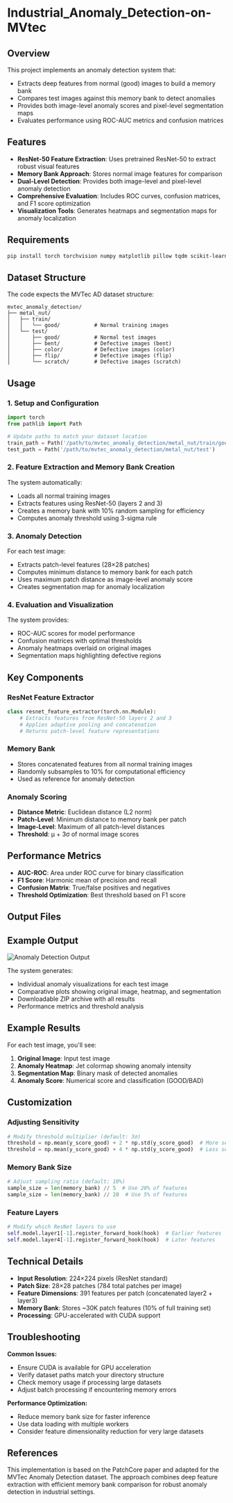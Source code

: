 # Industrial_Anomaly_Detection-on-MVtec

## Overview

This project implements an anomaly detection system that:
- Extracts deep features from normal (good) images to build a memory bank
- Compares test images against this memory bank to detect anomalies
- Provides both image-level anomaly scores and pixel-level segmentation maps
- Evaluates performance using ROC-AUC metrics and confusion matrices

## Features

- **ResNet-50 Feature Extraction**: Uses pretrained ResNet-50 to extract robust visual features
- **Memory Bank Approach**: Stores normal image features for comparison
- **Dual-Level Detection**: Provides both image-level and pixel-level anomaly detection
- **Comprehensive Evaluation**: Includes ROC curves, confusion matrices, and F1 score optimization
- **Visualization Tools**: Generates heatmaps and segmentation maps for anomaly localization

## Requirements

```bash
pip install torch torchvision numpy matplotlib pillow tqdm scikit-learn opencv-python pathlib
```

## Dataset Structure

The code expects the MVTec AD dataset structure:
```
mvtec_anomaly_detection/
├── metal_nut/
│   ├── train/
│   │   └── good/           # Normal training images
│   └── test/
│       ├── good/           # Normal test images
│       ├── bent/           # Defective images (bent)
│       ├── color/          # Defective images (color)
│       ├── flip/           # Defective images (flip)
│       └── scratch/        # Defective images (scratch)
```

## Usage

### 1. Setup and Configuration

```python
import torch
from pathlib import Path

# Update paths to match your dataset location
train_path = Path('/path/to/mvtec_anomaly_detection/metal_nut/train/good')
test_path = Path('/path/to/mvtec_anomaly_detection/metal_nut/test')
```

### 2. Feature Extraction and Memory Bank Creation

The system automatically:
- Loads all normal training images
- Extracts features using ResNet-50 (layers 2 and 3)
- Creates a memory bank with 10% random sampling for efficiency
- Computes anomaly threshold using 3-sigma rule

### 3. Anomaly Detection

For each test image:
- Extracts patch-level features (28×28 patches)
- Computes minimum distance to memory bank for each patch
- Uses maximum patch distance as image-level anomaly score
- Creates segmentation map for anomaly localization

### 4. Evaluation and Visualization

The system provides:
- ROC-AUC scores for model performance
- Confusion matrices with optimal thresholds
- Anomaly heatmaps overlaid on original images
- Segmentation maps highlighting defective regions

## Key Components

### ResNet Feature Extractor
```python
class resnet_feature_extractor(torch.nn.Module):
    # Extracts features from ResNet-50 layers 2 and 3
    # Applies adaptive pooling and concatenation
    # Returns patch-level feature representations
```

### Memory Bank
- Stores concatenated features from all normal training images
- Randomly subsamples to 10% for computational efficiency
- Used as reference for anomaly detection

### Anomaly Scoring
- **Distance Metric**: Euclidean distance (L2 norm)
- **Patch-Level**: Minimum distance to memory bank per patch
- **Image-Level**: Maximum of all patch-level distances
- **Threshold**: μ + 3σ of normal image scores

## Performance Metrics

- **AUC-ROC**: Area under ROC curve for binary classification
- **F1 Score**: Harmonic mean of precision and recall
- **Confusion Matrix**: True/false positives and negatives
- **Threshold Optimization**: Best threshold based on F1 score

## Output Files
## Example Output

![Anomaly Detection Output](Output.JPG)

The system generates:
- Individual anomaly visualizations for each test image
- Comparative plots showing original image, heatmap, and segmentation
- Downloadable ZIP archive with all results
- Performance metrics and threshold analysis

## Example Results

For each test image, you'll see:
1. **Original Image**: Input test image
2. **Anomaly Heatmap**: Jet colormap showing anomaly intensity
3. **Segmentation Map**: Binary mask of detected anomalies
4. **Anomaly Score**: Numerical score and classification (GOOD/BAD)

## Customization

### Adjusting Sensitivity
```python
# Modify threshold multiplier (default: 3σ)
threshold = np.mean(y_score_good) + 2 * np.std(y_score_good)  # More sensitive
threshold = np.mean(y_score_good) + 4 * np.std(y_score_good)  # Less sensitive
```

### Memory Bank Size
```python
# Adjust sampling ratio (default: 10%)
sample_size = len(memory_bank) // 5  # Use 20% of features
sample_size = len(memory_bank) // 20  # Use 5% of features
```

### Feature Layers
```python
# Modify which ResNet layers to use
self.model.layer1[-1].register_forward_hook(hook)  # Earlier features
self.model.layer4[-1].register_forward_hook(hook)  # Later features
```

## Technical Details

- **Input Resolution**: 224×224 pixels (ResNet standard)
- **Patch Size**: 28×28 patches (784 total patches per image)
- **Feature Dimensions**: 391 features per patch (concatenated layer2 + layer3)
- **Memory Bank**: Stores ~30K patch features (10% of full training set)
- **Processing**: GPU-accelerated with CUDA support

## Troubleshooting

**Common Issues:**
- Ensure CUDA is available for GPU acceleration
- Verify dataset paths match your directory structure
- Check memory usage if processing large datasets
- Adjust batch processing if encountering memory errors

**Performance Optimization:**
- Reduce memory bank size for faster inference
- Use data loading with multiple workers
- Consider feature dimensionality reduction for very large datasets

## References

This implementation is based on the PatchCore paper and adapted for the MVTec Anomaly Detection dataset. The approach combines deep feature extraction with efficient memory bank comparison for robust anomaly detection in industrial settings.
